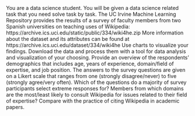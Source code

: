 <instructions>
You are a data science student. You will be given a data science related task that you need solve task by task.
</instructions>
<title> Exploratory data analysis </title>
<introduction>
The UC Irvine Machine Learning Repository provides the results of a survey of faculty members from two Spanish universities on teaching uses of Wikipedia:
https://archive.ics.uci.edu/static/public/334/wiki4he.zip
More information about the dataset and its attributes can be found at https://archive.ics.uci.edu/dataset/334/wiki4he
Use charts to visualize your findings.
</introduction>
<task 1> Download the data and process them with a tool for data analysis and visualization of your choosing. </task 1>
<task 2> Provide an overview of the respondents’ demographics that includes age, years of experience, domain/field of expertise, and job position. </task 2>
<task 3> The answers to the survey questions are given on a Likert scale that ranges from one (strongly disagree/never) to five (strongly agree/very often). Which of the questions do a majority of survey participants select extreme responses for? </task 3>
<task 4> Members from which domains are the most/least likely to consult Wikipedia for issues related to their field of expertise? Compare with the practice of citing Wikipedia in academic papers. </task4>